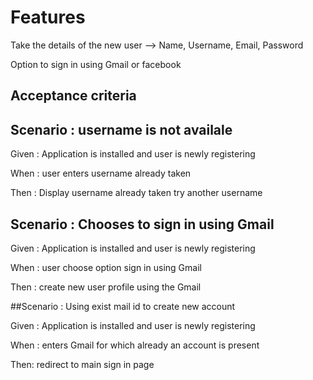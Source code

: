 
# Features

Take the details of the new user --> Name, Username, Email, Password

Option to sign in using Gmail or facebook

## Acceptance criteria

## Scenario : username is not availale

Given : Application is installed and user is newly registering

When : user enters username already taken

Then : Display username already taken try another username

## Scenario : Chooses to sign in using Gmail

Given : Application is installed and user is newly registering

When : user choose option sign in using Gmail

Then : create new user profile using the Gmail

##Scenario : Using exist mail id to create new account

Given : Application is installed and user is newly registering

When : enters Gmail for which already an account is present

Then: redirect to main sign in page
